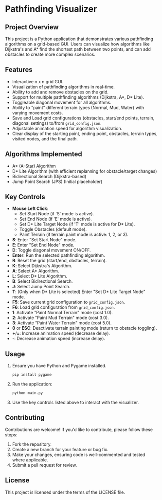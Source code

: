 # Pathfinding Visualizer

## Project Overview
This project is a Python application that demonstrates various pathfinding algorithms on a grid-based GUI. Users can visualize how algorithms like Dijkstra's and A* find the shortest path between two points, and can add obstacles to create more complex scenarios.

## Features
- Interactive n x n grid GUI.
- Visualization of pathfinding algorithms in real-time.
- Ability to add and remove obstacles on the grid.
- Support for multiple pathfinding algorithms (Dijkstra, A*, D* Lite).
- Toggleable diagonal movement for all algorithms.
- Ability to "paint" different terrain types (Normal, Mud, Water) with varying movement costs.
- Save and Load grid configurations (obstacles, start/end points, terrain, diagonal settings) to/from `grid_config.json`.
- Adjustable animation speed for algorithm visualization.
- Clear display of the starting point, ending point, obstacles, terrain types, visited nodes, and the final path.

## Algorithms Implemented
- A* (A-Star) Algorithm
- D* Lite Algorithm (with efficient replanning for obstacle/target changes)
- Bidirectional Search (Dijkstra-based)
- Jump Point Search (JPS) (Initial placeholder)

## Key Controls
- **Mouse Left Click**:
    - Set Start Node (if 'S' mode is active).
    - Set End Node (if 'E' mode is active).
    - Set D* Lite Target Node (if 'T' mode is active for D* Lite).
    - Toggle Obstacles (default mode).
    - Paint Terrain (if terrain paint mode is active: 1, 2, or 3).
- **S**: Enter "Set Start Node" mode.
- **E**: Enter "Set End Node" mode.
- **D**: Toggle diagonal movement ON/OFF.
- **Enter**: Run the selected pathfinding algorithm.
- **R**: Reset the grid (start/end, obstacles, terrain).
- **K**: Select Dijkstra's Algorithm.
- **A**: Select A* Algorithm.
- **L**: Select D* Lite Algorithm.
- **B**: Select Bidirectional Search.
- **J**: Select Jump Point Search.
- **T**: (Only when D* Lite is selected) Enter "Set D* Lite Target Node" mode.
- **F5**: Save current grid configuration to `grid_config.json`.
- **F6**: Load grid configuration from `grid_config.json`.
- **1**: Activate "Paint Normal Terrain" mode (cost 1.0).
- **2**: Activate "Paint Mud Terrain" mode (cost 3.0).
- **3**: Activate "Paint Water Terrain" mode (cost 5.0).
- **0** or **ESC**: Deactivate terrain painting mode (return to obstacle toggling).
- **+**/**=**: Increase animation speed (decrease delay).
- **-**: Decrease animation speed (increase delay).

## Usage
1.  Ensure you have Python and Pygame installed.
    ```bash
    pip install pygame
    ```
2.  Run the application:
    ```bash
    python main.py
    ```
3.  Use the key controls listed above to interact with the visualizer.

## Contributing
Contributions are welcome! If you'd like to contribute, please follow these steps:
1. Fork the repository.
2. Create a new branch for your feature or bug fix.
3. Make your changes, ensuring code is well-commented and tested where applicable.
4. Submit a pull request for review.

## License
This project is licensed under the terms of the LICENSE file.
